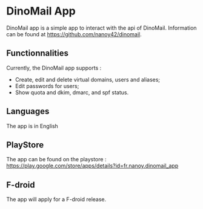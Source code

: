 # DinoMail App

DinoMail app is a simple app to interact with the api of DinoMail. Information can be found at https://github.com/nanoy42/dinomail.

## Functionnalities

Currently, the DinoMail app supports : 

* Create, edit and delete virtual domains, users and aliases;
* Edit passwords for users;
* Show quota and dkim, dmarc, and spf status.

## Languages

The app is in English

## PlayStore

The app can be found on the playstore : https://play.google.com/store/apps/details?id=fr.nanoy.dinomail_app

## F-droid

The app will apply for a F-droid release.
